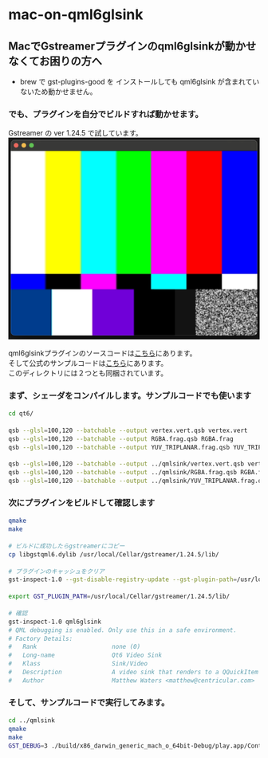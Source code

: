 # mac-on-qml6glsink

## MacでGstreamerプラグインのqml6glsinkが動かせなくてお困りの方へ

* brew で gst-plugins-good を インストールしても qml6glsink が含まれていないため動かせません。

### でも、プラグインを自分でビルドすれば動かせます。

Gstreamer の ver 1.24.5 で試しています。
![Intel Mac](mac-qml6sink.png)

qml6glsinkプラグインのソースコードは[こちら](https://gitlab.freedesktop.org/gstreamer/gstreamer/-/tree/1.24/subprojects/gst-plugins-good/ext/qt6?ref_type=heads)にあります。  
そして公式のサンプルコードは[こちら](https://gitlab.freedesktop.org/gstreamer/gstreamer/-/tree/1.24/subprojects/gst-plugins-good/tests/examples/qt6/qmlsink?ref_type=heads)にあります。  
このディレクトリには２つとも同梱されています。  


### まず、シェーダをコンパイルします。サンプルコードでも使います
```bash
cd qt6/

qsb --glsl=100,120 --batchable --output vertex.vert.qsb vertex.vert
qsb --glsl=100,120 --batchable --output RGBA.frag.qsb RGBA.frag
qsb --glsl=100,120 --batchable --output YUV_TRIPLANAR.frag.qsb YUV_TRIPLANAR.frag

qsb --glsl=100,120 --batchable --output ../qmlsink/vertex.vert.qsb vertex.vert
qsb --glsl=100,120 --batchable --output ../qmlsink/RGBA.frag.qsb RGBA.frag
qsb --glsl=100,120 --batchable --output ../qmlsink/YUV_TRIPLANAR.frag.qsb YUV_TRIPLANAR.frag
```

### 次にプラグインをビルドして確認します
```bash
qmake
make

# ビルドに成功したらgstreamerにコピー
cp libgstqml6.dylib /usr/local/Cellar/gstreamer/1.24.5/lib/

# プラグインのキャッシュをクリア
gst-inspect-1.0 --gst-disable-registry-update --gst-plugin-path=/usr/local/Cellar/gstreamer/1.24.5/lib/

export GST_PLUGIN_PATH=/usr/local/Cellar/gstreamer/1.24.5/lib/

# 確認
gst-inspect-1.0 qml6glsink
# QML debugging is enabled. Only use this in a safe environment.
# Factory Details:
#   Rank                     none (0)
#   Long-name                Qt6 Video Sink
#   Klass                    Sink/Video
#   Description              A video sink that renders to a QQuickItem for Qt6
#   Author                   Matthew Waters <matthew@centricular.com>
```

### そして、サンプルコードで実行してみます。
```bash
cd ../qmlsink 
qmake
make
GST_DEBUG=3 ./build/x86_darwin_generic_mach_o_64bit-Debug/play.app/Contents/MacOS/play
```
